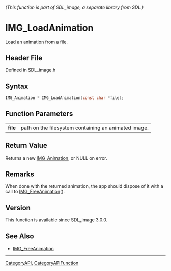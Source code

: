 ###### (This function is part of SDL_image, a separate library from SDL.)
# IMG_LoadAnimation

Load an animation from a file.

## Header File

Defined in SDL_image.h

## Syntax

```c
IMG_Animation * IMG_LoadAnimation(const char *file);

```

## Function Parameters

|              |                                                      |
| ------------ | ---------------------------------------------------- |
| **file**     | path on the filesystem containing an animated image. |

## Return Value

Returns a new [IMG_Animation](IMG_Animation), or NULL on error.

## Remarks

When done with the returned animation, the app should dispose of it with a
call to [IMG_FreeAnimation](IMG_FreeAnimation)().

## Version

This function is available since SDL_image 3.0.0.

## See Also

* [IMG_FreeAnimation](IMG_FreeAnimation)

----
[CategoryAPI](CategoryAPI), [CategoryAPIFunction](CategoryAPIFunction)

